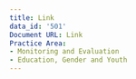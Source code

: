 ```yaml
---
title: Link
data_id: '501'
Document URL: Link
Practice Area:
- Monitoring and Evaluation
- Education, Gender and Youth
---
```


